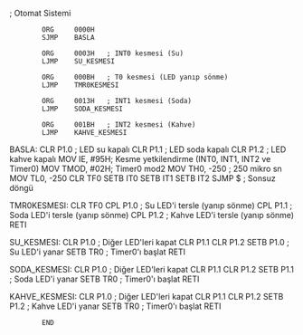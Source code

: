 ; Otomat Sistemi

            ORG     0000H
            SJMP    BASLA

            ORG     0003H   ; INT0 kesmesi (Su)
            LJMP    SU_KESMESI

            ORG     000BH   ; T0 kesmesi (LED yanıp sönme)
            LJMP    TMR0KESMESI

            ORG     0013H   ; INT1 kesmesi (Soda)
            LJMP    SODA_KESMESI

            ORG     001BH   ; INT2 kesmesi (Kahve)
            LJMP    KAHVE_KESMESI

BASLA: 
            CLR     P1.0    ; LED su kapalı
            CLR     P1.1    ; LED soda kapalı
            CLR     P1.2    ; LED kahve kapalı
            MOV     IE, #95H; Kesme yetkilendirme (INT0, INT1, INT2 ve Timer0)
            MOV     TMOD, #02H; Timer0 mod2
            MOV     TH0, -250 ; 250 mikro sn
            MOV     TL0, -250
            CLR     TF0
            SETB    IT0
            SETB    IT1
            SETB    IT2
            SJMP    $       ; Sonsuz döngü

TMR0KESMESI:
            CLR     TF0
            CPL     P1.0    ; Su LED'i tersle (yanıp sönme)
            CPL     P1.1    ; Soda LED'i tersle (yanıp sönme)
            CPL     P1.2    ; Kahve LED'i tersle (yanıp sönme)
            RETI

SU_KESMESI:
            CLR     P1.0    ; Diğer LED'leri kapat
            CLR     P1.1
            CLR     P1.2
            SETB    P1.0    ; Su LED'i yanar
            SETB    TR0     ; Timer0'ı başlat
            RETI

SODA_KESMESI:
            CLR     P1.0    ; Diğer LED'leri kapat
            CLR     P1.1
            CLR     P1.2
            SETB    P1.1    ; Soda LED'i yanar
            SETB    TR0     ; Timer0'ı başlat
            RETI

KAHVE_KESMESI:
            CLR     P1.0    ; Diğer LED'leri kapat
            CLR     P1.1
            CLR     P1.2
            SETB    P1.2    ; Kahve LED'i yanar
            SETB    TR0     ; Timer0'ı başlat
            RETI

            END
